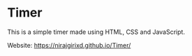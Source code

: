 # Timer

This is a simple timer made using HTML, CSS and JavaScript.

Website: https://nirajgirixd.github.io/Timer/
